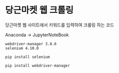 # 당근마켓 웹 크롤링
당근마켓 웹 사이트에서 키워드를 입력하여 크롤링 하는 코드

Anaconda -> JupyterNoteBook

```
webdriver-manager 3.8.6
selenium 4.10.0
```

`pip install selenium`

`pip install webdriver-manager`
